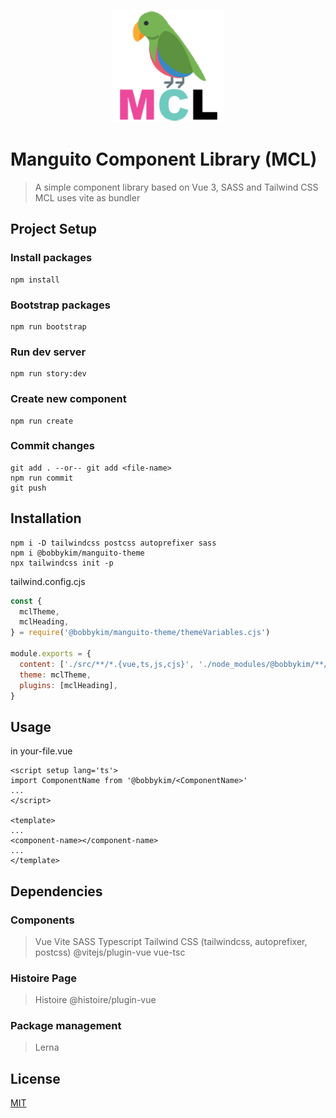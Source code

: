 <p align="center">
    <img width="180" src="public/mcl-logo-square.png" alt="MCL Logo" />
</p>

# Manguito Component Library (MCL)

> A simple component library based on Vue 3, SASS and Tailwind CSS
> MCL uses vite as bundler

## Project Setup

### Install packages

```
npm install
```

### Bootstrap packages

```
npm run bootstrap
```

### Run dev server

```
npm run story:dev
```

### Create new component

```
npm run create
```

### Commit changes

```
git add . --or-- git add <file-name>
npm run commit
git push
```

## Installation

```
npm i -D tailwindcss postcss autoprefixer sass
npm i @bobbykim/manguito-theme
npx tailwindcss init -p
```

tailwind.config.cjs

```tailwind.config.cjs
const {
  mclTheme,
  mclHeading,
} = require('@bobbykim/manguito-theme/themeVariables.cjs')

module.exports = {
  content: ['./src/**/*.{vue,ts,js,cjs}', './node_modules/@bobbykim/**/*.{vue,ts,js,cjs}'],
  theme: mclTheme,
  plugins: [mclHeading],
}
```

## Usage

in your-file.vue

```in your-file.vue
<script setup lang='ts'>
import ComponentName from '@bobbykim/<ComponentName>'
...
</script>

<template>
...
<component-name></component-name>
...
</template>

```

## Dependencies

### Components

> Vue
> Vite
> SASS
> Typescript
> Tailwind CSS (tailwindcss, autoprefixer, postcss)
> @vitejs/plugin-vue
> vue-tsc

### Histoire Page

> Histoire
> @histoire/plugin-vue

### Package management

> Lerna

## License

[MIT](http://opensource.org/licenses/MIT)
